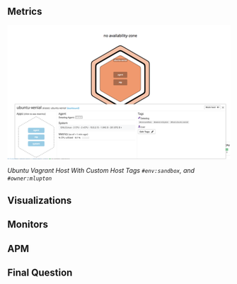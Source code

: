 ## Metrics

![](images/host_with_tags.png)

*Ubuntu Vagrant Host With Custom Host Tags `#env:sandbox`, and `#owner:mlupton`*

## Visualizations

## Monitors

## APM

## Final Question
